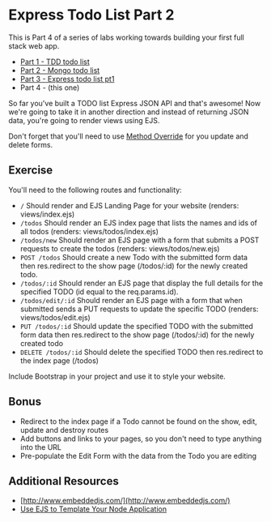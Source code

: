 # Express Todo List Part 2

This is Part 4 of a series of labs working towards building your first full stack web app.

- [Part 1 - TDD todo list](https://github.com/wdi-sg/tdd-todo-list)
- [Part 2 - Mongo todo list](https://github.com/wdi-sg/mongo-todo-list)
- [Part 3 - Express todo list pt1](https://github.com/wdi-sg/express-todo-list-pt1)
- Part 4 - (this one)

So far you've built a TODO list Express JSON API and that's awesome! Now we're going to take it in another direction and instead of returning JSON data, you're going to render views using EJS.

Don't forget that you'll need to use [Method Override](https://www.npmjs.com/package/method-override) for you update and delete forms.

## Exercise

You'll need to the following routes and functionality:
- `/` Should render and EJS Landing Page for your website (renders: views/index.ejs)
- `/todos` Should render an EJS index page that lists the names and ids of all todos (renders: views/todos/index.ejs)
- `/todos/new` Should render an EJS page with a form that submits a POST requests to create the todos (renders: views/todos/new.ejs)
- `POST /todos` Should create a new Todo with the submitted form data then res.redirect to the show page (/todos/:id) for the newly created todo.
- `/todos/:id` Should render an EJS page that display the full details for the specified TODO (id equal to the req.params.id).
- `/todos/edit/:id` Should render an EJS page with a form that when submitted sends a PUT requests to update the specific TODO (renders: views/todos/edit.ejs)
- `PUT /todos/:id` Should update the specified TODO with the submitted form data then res.redirect to the show page (/todos/:id) for the newly created todo
- `DELETE /todos/:id` Should delete the specified TODO then res.redirect to the index page (/todos)

Include Bootstrap in your project and use it to style your website.

## Bonus
- Redirect to the index page if a Todo cannot be found on the show, edit, update and destroy routes
- Add buttons and links to your pages, so you don't need to type anything into the URL
- Pre-populate the Edit Form with the data from the Todo you are editing

## Additional Resources

- [http://www.embeddedjs.com/](http://www.embeddedjs.com/)
- [Use EJS to Template Your Node Application](https://scotch.io/tutorials/use-ejs-to-template-your-node-application)

